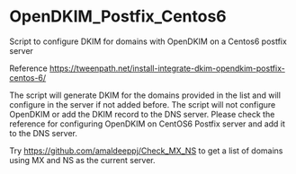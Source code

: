 # OpenDKIM_Postfix_Centos6
Script to configure DKIM for domains with OpenDKIM on a Centos6 postfix server

Reference https://tweenpath.net/install-integrate-dkim-opendkim-postfix-centos-6/

The script will generate DKIM for the domains provided in the list and will configure in the server if not added before. 
The script will not configure OpenDKIM or add the DKIM record to the DNS server. 
Please check the reference for configuring OpenDKIM on CentOS6 Postfix server and add it to the DNS server. 

Try https://github.com/amaldeeppj/Check_MX_NS to get a list of domains using MX and NS as the current server. 

